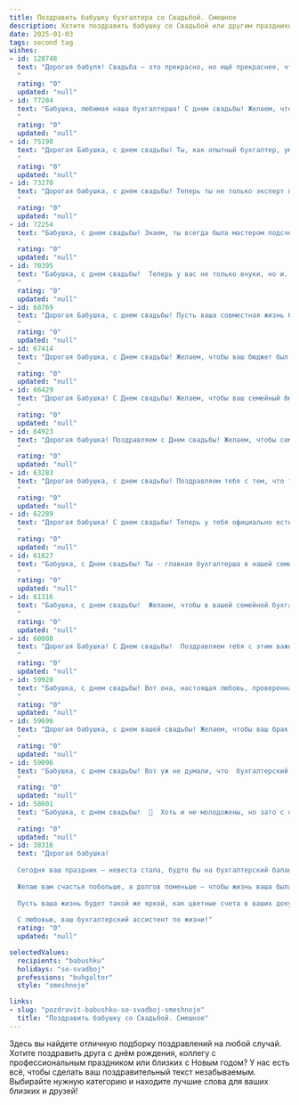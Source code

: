 ```yaml
---
title: Поздравить бабушку бухгалтера со Свадьбой. Смешное
description: Хотите поздравить бабушку со Свадьбой или другим праздником? Наш ИИ создаст незабываемое поздравление, а вы обязательно выделитесь среди других.  
date: 2025-01-03
tags: second tag
wishes:
- id: 128748
  text: "Дорогая бабуля! Свадьба – это прекрасно, но ещё прекраснее, что ты, наш главный бухгалтер семьи,  всё ещё способна на такие авантюры!  Желаем, чтобы семейный бюджет после этого торжества пополнялся не только любовью, но и внуками (ну, или хотя бы вкусными пирожками от них)!  Горько! (Но умеренно,  чтобы не сорвать финансовый план на следующий год!)
  "
  rating: "0"
  updated: "null"
- id: 77284
  text: "Бабушка, любимая наша бухгалтерша! С днем свадьбы! Желаем, чтобы ваш бюджет всегда был в плюсе, а семейная касса - полна любви и счастья! 😄
  "
  rating: "0"
  updated: "null"
- id: 75198
  text: "Дорогая Бабушка, с днем свадьбы! Ты, как опытный бухгалтер, умеешь считать деньги и точно знаешь, как сделать семейный бюджет прочным.  Желаем вам обоим сладкой семейной жизни, полную чашу любви и, конечно же,  чтобы ваш семейный баланс всегда был в плюсовой  зоне!
  "
  rating: "0"
  updated: "null"
- id: 73270
  text: "Дорогая бабушка, с днем свадьбы! Теперь ты не только эксперт по балансу семейного бюджета, но и по балансу семейных отношений! Желаем, чтобы баланс всегда был в твою пользу, и чтобы в вашей семье царили только любовь и взаимопонимание, а не дебет с кредитом! 😉
  "
  rating: "0"
  updated: "null"
- id: 72254
  text: "Бабушка, с днем свадьбы! Знаем, ты всегда была мастером подсчета – теперь вот и официально скрепила свой бюджет с чьим-то другим! Желаем, чтобы ваши совместные счета всегда были в плюсе, а дебет с кредитом не расходились, как твои балансы!
  "
  rating: "0"
  updated: "null"
- id: 70395
  text: "Бабушка, с днем свадьбы!  Теперь у вас не только внуки, но и... новый муж!  Желаем вам финансовой стабильности и чтобы этот дебет с кредитом у вас всегда сходился! 😜
  "
  rating: "0"
  updated: "null"
- id: 68769
  text: "Дорогая Бабушка, с днем свадьбы! Пусть ваша совместная жизнь будет такой же сладкой и стабильной, как годовой баланс, который вы умело составляете! 😉🥂
  "
  rating: "0"
  updated: "null"
- id: 67414
  text: "Дорогая бабушка, с Днем свадьбы! Желаем, чтобы ваш бюджет был таким же полным, как и ваша любовь, а дебет с кредитом всегда сходились, как вы с дедушкой! Пусть ваша семейная бухгалтерия ведется только в плюсе, а дефицит будет только в любви!
  "
  rating: "0"
  updated: "null"
- id: 66429
  text: "Дорогая Бабушка! С Днем свадьбы! Желаем, чтобы ваш семейный бюджет был всегда в плюсе, а расходы - только на приятные мелочи! Пусть любимый внук - самый главный твой бухгалтер, а счастье -  самый сладкий бонус! 🎉🥂
  "
  rating: "0"
  updated: "null"
- id: 64923
  text: "Дорогая бабушка! Поздравляем с Днем свадьбы! Желаем, чтобы семейный бюджет всегда был в плюсе, а любовь росла в геометрической прогрессии, как дебет с кредитом! Пусть ваша жизнь будет такой же яркой и стабильной, как отчет, составленный профессиональным бухгалтером! 🎉🥂
  "
  rating: "0"
  updated: "null"
- id: 63283
  text: "Дорогая бабушка, с днем свадьбы! Поздравляем тебя с тем, что ты, наконец, нашла того, кто сможет терпеть твои \"бухгалтерские\" шутки! 🎉 Желаем, чтобы этот союз был таким же прибыльным, как твоя карьера, и чтобы в вашей семье всегда царило взаимопонимание, как в балансе! 😉
  "
  rating: "0"
  updated: "null"
- id: 62289
  text: "Дорогая бабушка! С днем свадьбы! Теперь у тебя официально есть главный бухгалтер в семье, который будет следить за семейным бюджетом. Надеемся, ты не будешь скучать по работе, ведь теперь у тебя будет новый \"дебитор\" - твой любимый внук/внучка!
  "
  rating: "0"
  updated: "null"
- id: 61827
  text: "Бабушка, с Днем свадьбы! Ты - главная бухгалтерша в нашей семье, ну а сегодня - главная героиня. Пусть в твоей семейной бухгалтерии всегда будет только прибыль, а дефицит - только в любви!
  "
  rating: "0"
  updated: "null"
- id: 61316
  text: "Бабушка, с днем свадьбы!  Желаем, чтобы в вашей семейной бухгалтерии всегда был \"плюс\" и никаких \"минусов\" — только любовь, радость и счастливые моменты!  🎉
  "
  rating: "0"
  updated: "null"
- id: 60808
  text: "Дорогая Бабушка! С Днем свадьбы!  Поздравляем тебя с этим важным событием!  Теперь ты официально замужем за своей любимой профессией - бухгалтерией! Желаем, чтобы  в  вашем браке царили порядок, баланс  и достаток! 😜
  "
  rating: "0"
  updated: "null"
- id: 59920
  text: "Бабушка, с днем свадьбы! Вот она, настоящая любовь, проверенная годами работы с бухгалтерскими отчетами! Желаем вам, чтобы семейный бюджет всегда был в плюсе, а ваши отношения – на балансе счастья! 🎉🥂
  "
  rating: "0"
  updated: "null"
- id: 59696
  text: "Дорогая бабушка, с днем вашей свадьбы! Желаем, чтобы ваш брак был таким же крепким и устойчивым, как ваш бухгалтерский баланс! Пусть все ваши расходы будут только на радость, а дивиденды от любви - неиссякаемы! 🥂
  "
  rating: "0"
  updated: "null"
- id: 59096
  text: "Бабушка, с днем свадьбы! Вот уж не думали, что  бухгалтерский талант к подсчету  приведет тебя к такому прекрасному событию!  Желаем, чтобы ваш бюджет был полон любви, а счетчик счастья никогда не останавливался!
  "
  rating: "0"
  updated: "null"
- id: 58601
  text: "Бабушка, с днем свадьбы!  🎉  Хоть и не молодожены, но зато с опытом, как говорится, - в бухгалтерии на двоих, теперь точно не запутаетесь! 😂  Желаем вам, чтобы семейный бюджет всегда был в плюсе, а любовь – в дефиците (в хорошем смысле, конечно). 😉
  "
  rating: "0"
  updated: "null"
- id: 38316
  text: "Дорогая бабушка!
  
  Сегодня ваш праздник — невеста стала, будто бы на бухгалтерский баланс встала! Пусть в сердце у вас всегда будет \"прибыль\" любви, а \"расходы на огорчения\" останутся в прошлом!
  
  Желаю вам счастья побольше, а долгов поменьше — чтобы жизнь ваша была, как хорошо составленный отчет, всегда с \"чистыми\" страницами и \"большим\" кредитом радости!
  
  Пусть ваша жизнь будет такой же яркой, как цветные счета в ваших документах и такой же вкусной, как ваши фирменные пироги на семейных праздниках!
  
  С любовью, ваш бухгалтерский ассистент по жизни!"
  rating: "0"
  updated: "null"

selectedValues:
  recipients: "babushku"
  holidays: "so-svadboj"
  professions: "buhgalter"
  style: "smeshnoje"

links:
- slug: "pozdravit-babushku-so-svadboj-smeshnoje"
  title: "Поздравить бабушку со Свадьбой. Смешное"
---
```


Здесь вы найдете отличную подборку поздравлений на любой случай.
Хотите поздравить друга с днём рождения, коллегу с профессиональным праздником или близких с Новым годом? У нас есть всё, чтобы сделать ваш поздравительный текст незабываемым. Выбирайте нужную категорию и находите лучшие слова для ваших близких и друзей!
